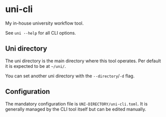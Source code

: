 # uni-cli
My in-house university workflow tool.

See `uni --help` for all CLI options.

## Uni directory
The uni directory is the main directory where this tool operates.
Per default it is expected to be at `~/uni/`.

You can set another uni directory with the `--directory`/`-d` flag.

## Configuration
The mandatory configuration file is `UNI-DIRECTORY/uni-cli.toml`.
It is generally managed by the CLI tool itself but can be edited manually.

